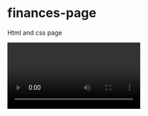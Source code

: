# finances-page

Html and css page

![Open demo here](https://user-images.githubusercontent.com/45371975/108646968-6525b180-74af-11eb-8138-623754af874f.mp4)

